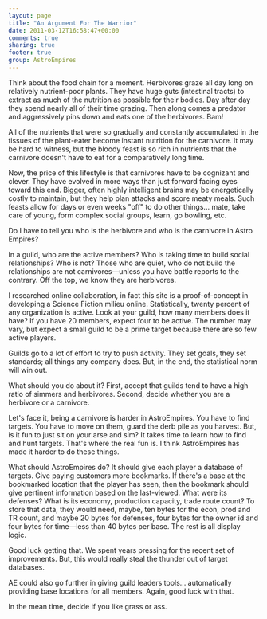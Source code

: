 ```yaml
---
layout: page
title: "An Argument For The Warrior"
date: 2011-03-12T16:58:47+00:00
comments: true
sharing: true
footer: true
group: AstroEmpires
---
```


Think about the food chain for a moment. Herbivores graze all day long on relatively nutrient-poor plants. They have huge guts (intestinal tracts) to extract as much of the nutrition as possible for their bodies. Day after day they spend nearly all of their time grazing. Then along comes a predator and aggressively pins down and eats one of the herbivores. Bam!

<!-- more -->

All of the nutrients that were so gradually and constantly accumulated in the tissues of the plant-eater become instant nutrition for the carnivore. It may be hard to witness, but the bloody feast is so rich in nutrients that the carnivore doesn't have to eat for a comparatively long time.

Now, the price of this lifestyle is that carnivores have to be cognizant and clever. They have evolved in more ways than just forward facing eyes toward this end. Bigger, often highly intelligent brains may be energetically costly to maintain, but they help plan attacks and score meaty meals. Such feasts allow for days or even weeks "off" to do other things... mate, take care of young, form complex social groups, learn, go bowling, etc.

Do I have to tell you who is the herbivore and who is the carnivore in Astro Empires?

In a guild, who are the active members? Who is taking time to build social relationships? Who is not? Those who are quiet, who do not build the relationships are not carnivores&mdash;unless you have battle reports to the contrary. Off the top, we know they are herbivores.

I researched online collaboration, in fact this site is a proof-of-concept in developing a Science Fiction milieu online. Statistically, twenty percent of any organization is active. Look at your guild, how many members does it have? If you have 20 members, expect four to be active. The number may vary, but expect a small guild to be a prime target because there are so few active players.

Guilds go to a lot of effort to try to push activity. They set goals, they set standards; all things any company does. But, in the end, the statistical norm will win out.

What should you do about it? First, accept that guilds tend to have a high ratio of simmers and herbivores. Second, decide whether you are a herbivore or a carnivore.

Let's face it, being a carnivore is harder in AstroEmpires. You have to find targets. You have to move on them, guard the derb pile as you harvest. But, is it fun to just sit on your arse and sim? It takes time to learn how to find and hunt targets. That's where the real fun is. I think AstroEmpires has made it harder to do these things.

What should AstroEmpires do? It should give each player a database of targets. Give paying customers more bookmarks. If there's a base at the bookmarked location that the player has seen, then the bookmark should give pertinent information based on the last-viewed. What were its defenses? What is its economy, production capacity, trade route count? To store that data, they would need, maybe, ten bytes for the econ, prod and TR count, and maybe 20 bytes for defenses, four bytes for the owner id and four bytes for time&mdash;less than 40 bytes per base. The rest is all display logic.

Good luck getting that. We spent years pressing for the recent set of improvements. But, this would really steal the thunder out of target databases.

AE could also go further in giving guild leaders tools... automatically providing base locations for all members. Again, good luck with that.

In the mean time, decide if you like grass or ass.
